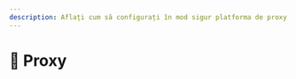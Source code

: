 ```yaml
---
description: Aflați cum să configurați în mod sigur platforma de proxy "Velocity".
---
```


# 🔀 Proxy
